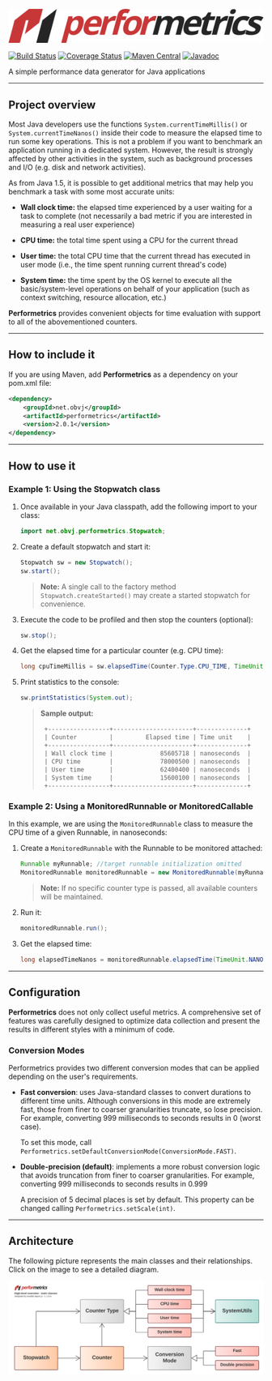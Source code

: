 ![Performetrics logo](resources/performetrics_logo.svg)

[![Build Status](https://travis-ci.org/oswaldobapvicjr/performetrics.svg?branch=master)](https://travis-ci.org/oswaldobapvicjr/performetrics)
[![Coverage Status](https://coveralls.io/repos/github/oswaldobapvicjr/performetrics/badge.svg?branch=master)](https://coveralls.io/github/oswaldobapvicjr/performetrics?branch=master)
[![Maven Central](https://maven-badges.herokuapp.com/maven-central/net.obvj/performetrics/badge.svg)](https://maven-badges.herokuapp.com/maven-central/net.obvj/performetrics)
[![Javadoc](https://javadoc.io/badge2/net.obvj/performetrics/javadoc.svg)](https://javadoc.io/doc/net.obvj/performetrics)

A simple performance data generator for Java applications

---

## Project overview

Most Java developers use the functions `System.currentTimeMillis()` or `System.currentTimeNanos()` inside their code to measure the elapsed time to run some key operations. This is not a problem if you want to benchmark an application running in a dedicated system. However, the result is strongly affected by other activities in the system, such as background processes and I/O (e.g. disk and network activities).

As from Java 1.5, it is possible to get additional metrics that may help you benchmark a task with some most accurate units:

- **Wall clock time:** the elapsed time experienced by a user waiting for a task to complete (not necessarily a bad metric if you are interested in measuring a real user experience)

- **CPU time:** the total time spent using a CPU for the current thread

- **User time:** the total CPU time that the current thread has executed in user mode (i.e., the time spent running current thread's  code)

- **System time:** the time spent by the OS kernel to execute all the basic/system-level operations on behalf of your application (such as context switching, resource allocation, etc.)

**Performetrics** provides convenient objects for time evaluation with support to all of the abovementioned counters.

---

## How to include it

If you are using Maven, add **Performetrics** as a dependency on your pom.xml file:

```xml
<dependency>
    <groupId>net.obvj</groupId>
    <artifactId>performetrics</artifactId>
    <version>2.0.1</version>
</dependency>
```

---

## How to use it

### Example 1: Using the Stopwatch class

1. Once available in your Java classpath, add the following import to your class:

    ```java
    import net.obvj.performetrics.Stopwatch;
    ```

2. Create a default stopwatch and start it:

    ```java
    Stopwatch sw = new Stopwatch();
    sw.start();
    ```

    > **Note:** A single call to the factory method `Stopwatch.createStarted()` may create a started stopwatch for convenience.

3. Execute the code to be profiled and then stop the counters (optional): 

    ```java
    sw.stop();
    ```

4. Get the elapsed time for a particular counter (e.g. CPU time):

    ```java
    long cpuTimeMillis = sw.elapsedTime(Counter.Type.CPU_TIME, TimeUnit.MILLISECONDS);
    ```

5. Print statistics to the console:

    ```java
    sw.printStatistics(System.out);
    ```

    > **Sample output:**
    >
    > ````
    >  +-----------------+----------------------+--------------+
    >  | Counter         |         Elapsed time | Time unit    |
    >  +-----------------+----------------------+--------------+
    >  | Wall clock time |             85605718 | nanoseconds  |
    >  | CPU time        |             78000500 | nanoseconds  |
    >  | User time       |             62400400 | nanoseconds  |
    >  | System time     |             15600100 | nanoseconds  |
    >  +-----------------+----------------------+--------------+
    > ````

### Example 2: Using a MonitoredRunnable or MonitoredCallable

In this example, we are using the `MonitoredRunnable` class to measure the CPU time of a given Runnable, in nanoseconds:

1. Create a `MonitoredRunnable` with the Runnable to be monitored attached:

    ```java
    Runnable myRunnable; //target runnable initialization omitted
    MonitoredRunnable monitoredRunnable = new MonitoredRunnable(myRunnable, Type.CPU_TIME);
    ```

    > **Note:** If no specific counter type is passed, all available counters will be maintained.

2. Run it:

    ```java
    monitoredRunnable.run();
    ```

3. Get the elapsed time:

    ```java
    long elapsedTimeNanos = monitoredRunnable.elapsedTime(TimeUnit.NANOSECONDS);
    ```

---
    
## Configuration

**Performetrics** does not only collect useful metrics. A comprehensive set of features was carefully designed to optimize data collection and present the results in different styles with a minimum of code.

### Conversion Modes

Performetrics provides two different conversion modes that can be applied depending on the user's requirements.

* **Fast conversion**: uses Java-standard classes to convert durations to different time units. Although conversions in this mode are extremely fast, those from finer to coarser granularities truncate, so lose precision. For example, converting 999 milliseconds to seconds results in 0 (worst case).

  To set this mode, call `Performetrics.setDefaultConversionMode(ConversionMode.FAST)`.  

* **Double-precision (default)**: implements a more robust conversion logic that avoids truncation from finer to coarser granularities. For example, converting 999 milliseconds to seconds results in 0.999

  A precision of 5 decimal places is set by default. This property can be changed calling `Performetrics.setScale(int)`.

---

## Architecture

The following picture represents the main classes and their relationships. Click on the image to see a detailed diagram.

[![High-level classes overview](resources/High-level%20overview%20-%20v2.0-A.svg)](resources/Detailed%20class%20diagram%20-%20v2.1-A.svg)
